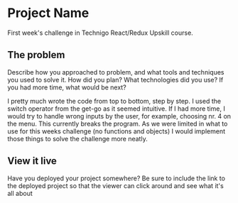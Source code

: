 # Project Name

First week's challenge in Technigo React/Redux Upskill course.

## The problem

Describe how you approached to problem, and what tools and techniques you used to solve it. How did you plan? What technologies did you use? If you had more time, what would be next?

I pretty much wrote the code from top to bottom, step by step. I used the switch operator from the get-go as it seemed intuitive. If I had more time, I would try to handle wrong inputs by the user, for example, choosing nr. 4 on the menu. This currently breaks the program. As we were limited in what to use for this weeks challenge (no functions and objects) I would implement those things to solve the challenge more neatly.

## View it live

Have you deployed your project somewhere? Be sure to include the link to the deployed project so that the viewer can click around and see what it's all about
